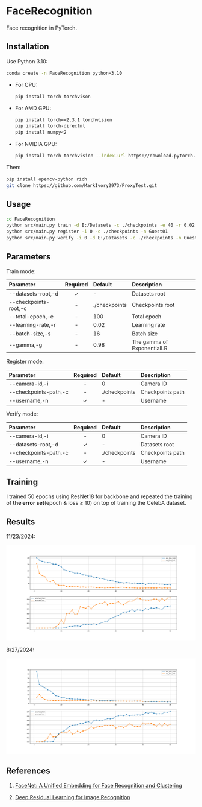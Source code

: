 # FaceRecognition

Face recognition in PyTorch.

## Installation

Use Python 3.10:

```bash
conda create -n FaceRecognition python=3.10
```

- For CPU:

  ```bash
  pip install torch torchvison
  ```

- For AMD GPU:

  ```bash
  pip install torch==2.3.1 torchvision
  pip install torch-directml
  pip install numpy<2
  ```

- For NVIDIA GPU:

  ```bash
  pip install torch torchvision --index-url https://download.pytorch.org/whl/cuxxx
  ```

Then:

```bash
pip install opencv-python rich
git clone https://github.com/MarkIvory2973/ProxyTest.git
```

## Usage

```bash
cd FaceRecognition
python src/main.py train -d E:/Datasets -c ./checkpoints -e 40 -r 0.02 -s 16 -g 0.94
python src/main.py register -i 0 -c ./checkpoints -n Guest01
python src/main.py verify -i 0 -d E:/Datasets -c ./checkpoints -n Guest01
```

## Parameters

Train mode:

|Parameter|Required|Default|Description|
|:-|:-:|:-|:-|
|--datasets-root,-d|✓|-|Datasets root|
|--checkpoints-root,-c|-|./checkpoints|Checkpoints root|
|--total-epoch,-e|-|100|Total epoch|
|--learning-rate,-r|-|0.02|Learning rate|
|--batch-size,-s|-|16|Batch size|
|--gamma,-g|-|0.98|The gamma of ExponentialLR|

Register mode:

|Parameter|Required|Default|Description|
|:-|:-:|:-|:-|
|--camera-id,-i|-|0|Camera ID|
|--checkpoints-path,-c|-|./checkpoints|Checkpoints path|
|--username,-n|✓|-|Username|

Verify mode:

|Parameter|Required|Default|Description|
|:-|:-:|:-|:-|
|--camera-id,-i|-|0|Camera ID|
|--datasets-root,-d|✓|-|Datasets root|
|--checkpoints-path,-c|-|./checkpoints|Checkpoints path|
|--username,-n|✓|-|Username|

## Training

I trained 50 epochs using ResNet18 for backbone and repeated the training of **the error set**(epoch & loss ≥ 10) on top of training the CelebA dataset.

## Results

11/23/2024:

![The result of training](https://raw.githubusercontent.com/MarkIvory2973/FaceRecognition/refs/heads/main/imgs/result%20(11-23-2024).png)

8/27/2024:

![The result of training](https://raw.githubusercontent.com/MarkIvory2973/FaceRecognition/refs/heads/main/imgs/result%20(8-27-2024).png)

## References

1. [FaceNet: A Unified Embedding for Face Recognition and Clustering](https://arxiv.org/abs/1503.03832)

2. [Deep Residual Learning for Image Recognition](https://arxiv.org/abs/1512.03385)
